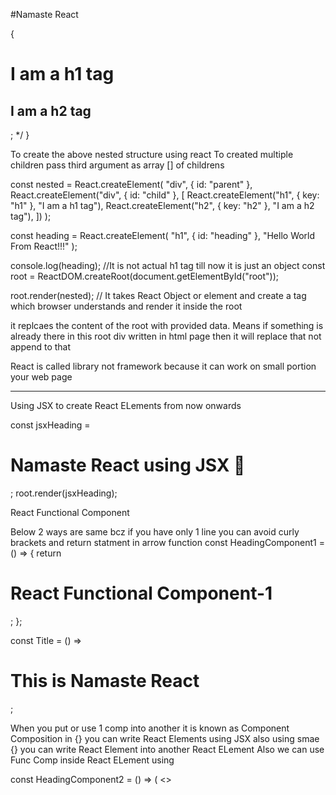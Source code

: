 #Namaste React

{

  <div id="parent">

  <div id="child">
    <h1>I am a h1 tag</h1>
    <h2>I am a h2 tag</h2>
  </div>
</div>; */
}

To create the above nested structure using react
To created multiple children pass third argument as array [] of childrens

const nested = React.createElement(
"div",
{ id: "parent" },
React.createElement("div", { id: "child" }, [
React.createElement("h1", { key: "h1" }, "I am a h1 tag"),
React.createElement("h2", { key: "h2" }, "I am a h2 tag"),
])
);

const heading = React.createElement(
"h1",
{ id: "heading" },
"Hello World From React!!!"
);

console.log(heading); //It is not actual h1 tag till now it is just an object
const root = ReactDOM.createRoot(document.getElementById("root"));

root.render(nested); // It takes React Object or element and create a tag which browser understands and render it inside the root

it replcaes the content of the root with provided data. Means if something is already there in this root div written in html page then it will replace that not append to that

React is called library not framework because it can work on small portion your web page

---

Using JSX to create React ELements from now onwards

const jsxHeading = <h1 className="parent">Namaste React using JSX 🚀</h1>;
root.render(jsxHeading);

React Functional Component

Below 2 ways are same bcz if you have only 1 line you can avoid curly brackets and return statment in arrow function
const HeadingComponent1 = () => {
return <h1 className="heading">React Functional Component-1</h1>;
};

const Title = () => <h1>This is Namaste React </h1>;

When you put or use 1 comp into another it is known as Component Composition
in {} you can write React Elements using JSX also
using smae {} you can write React Element into another React ELement
Also we can use Func Comp inside React ELement using <Comp Name />

const HeadingComponent2 = () => (
<>

<Title />
<h2>{console.log("dbsisnisnin")}</h2>
{jsxHeading}
<h1 className="heading">React Functional Component-2</h1>
</>
);

To render functional component we have to wrap the name into < /> structure
root.render(<HeadingComponent2 />);

---

Building a Simple Food App using React

UI Planning

Header

- Logo
- Nav Items

Body

- Search
- Restaurant Container
  - Restaurant Card

Footer

- Copyright
- Links
- Address
- Contact

==> There are 2 types of exports

1. default - to export 1 thing and for import no need to use {} syntax - export default name
2. named - to import multiple things from a file. use {} at time of import syntax - write export infront of comp or other

## Theory:

- What are the difference types of Testing?
- React Testing Library and It's set up
- What is Jest and why do we use it?
- Jest setup and installation of it's related

# Types of testing (developer)

- Unit Testing - Testing One Component in Isolation || means seperately
- Integration Testing - Testing Integration of Components
- End to End Testing (or) e2e Testing - End-to-end testing verifies that all components of a system can run under real-world scenarios. The goal of this form of testing is to simulate a user experience from start to finish. E2E testing can find software dependencies while also validating the system under test, its data integrity and integrations.

# Setting up Testing in our app

- Install React Testing Library
- Install Jest
- Install Babel Dependencies
- Configure Babel
- Configure Parcel Config File to disable default Babel transpilation
- Jest - `npx jest --init`
- Install jsdom library
- Install @babel/preset-react - to make JSX work in test cases
- Include @babel/preset-react inside my babel config
- npm i -D @testing-library/jest-dom
